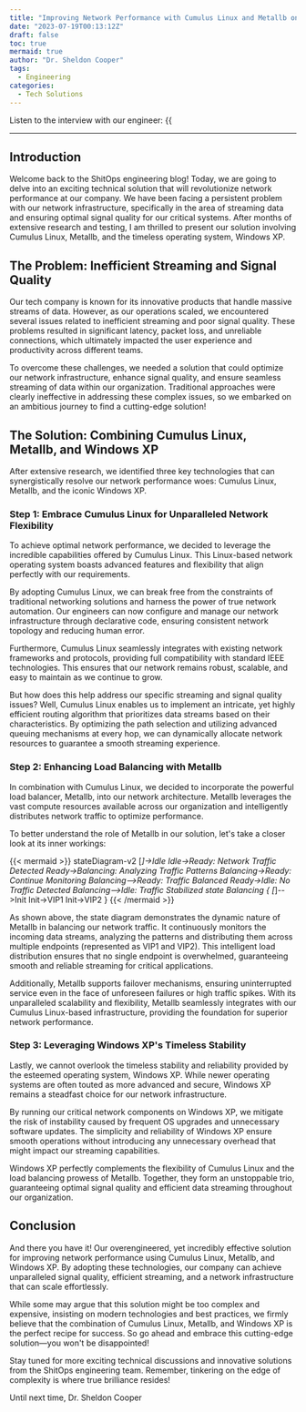 ```yaml
---
title: "Improving Network Performance with Cumulus Linux and Metallb on Windows XP"
date: "2023-07-19T00:13:12Z"
draft: false
toc: true
mermaid: true
author: "Dr. Sheldon Cooper"
tags:
  - Engineering
categories:
  - Tech Solutions
---
```


Listen to the interview with our engineer: {{<audio src="https://s3.chaops.de/shitops/podcasts/improving-network-performance-with-cumulus-linux-and-metallb-on-windows-xp.mp3" class="audio">}}

---

## Introduction

Welcome back to the ShitOps engineering blog! Today, we are going to delve into an exciting technical solution that will revolutionize network performance at our company. We have been facing a persistent problem with our network infrastructure, specifically in the area of streaming data and ensuring optimal signal quality for our critical systems. After months of extensive research and testing, I am thrilled to present our solution involving Cumulus Linux, Metallb, and the timeless operating system, Windows XP.

## The Problem: Inefficient Streaming and Signal Quality

Our tech company is known for its innovative products that handle massive streams of data. However, as our operations scaled, we encountered several issues related to inefficient streaming and poor signal quality. These problems resulted in significant latency, packet loss, and unreliable connections, which ultimately impacted the user experience and productivity across different teams.

To overcome these challenges, we needed a solution that could optimize our network infrastructure, enhance signal quality, and ensure seamless streaming of data within our organization. Traditional approaches were clearly ineffective in addressing these complex issues, so we embarked on an ambitious journey to find a cutting-edge solution!

## The Solution: Combining Cumulus Linux, Metallb, and Windows XP

After extensive research, we identified three key technologies that can synergistically resolve our network performance woes: Cumulus Linux, Metallb, and the iconic Windows XP.

### Step 1: Embrace Cumulus Linux for Unparalleled Network Flexibility

To achieve optimal network performance, we decided to leverage the incredible capabilities offered by Cumulus Linux. This Linux-based network operating system boasts advanced features and flexibility that align perfectly with our requirements.

By adopting Cumulus Linux, we can break free from the constraints of traditional networking solutions and harness the power of true network automation. Our engineers can now configure and manage our network infrastructure through declarative code, ensuring consistent network topology and reducing human error.

Furthermore, Cumulus Linux seamlessly integrates with existing network frameworks and protocols, providing full compatibility with standard IEEE technologies. This ensures that our network remains robust, scalable, and easy to maintain as we continue to grow.

But how does this help address our specific streaming and signal quality issues? Well, Cumulus Linux enables us to implement an intricate, yet highly efficient routing algorithm that prioritizes data streams based on their characteristics. By optimizing the path selection and utilizing advanced queuing mechanisms at every hop, we can dynamically allocate network resources to guarantee a smooth streaming experience.

### Step 2: Enhancing Load Balancing with Metallb

In combination with Cumulus Linux, we decided to incorporate the powerful load balancer, Metallb, into our network architecture. Metallb leverages the vast compute resources available across our organization and intelligently distributes network traffic to optimize performance.

To better understand the role of Metallb in our solution, let's take a closer look at its inner workings:

{{< mermaid >}}
stateDiagram-v2
[*]->Idle
Idle->Ready: Network Traffic Detected
Ready->Balancing: Analyzing Traffic Patterns
Balancing->Ready: Continue Monitoring
Balancing-->Ready: Traffic Balanced
Ready->Idle: No Traffic Detected
Balancing-->Idle: Traffic Stabilized
state Balancing {
  [*]-->Init
  Init->VIP1
  Init->VIP2
}
{{< /mermaid >}}

As shown above, the state diagram demonstrates the dynamic nature of Metallb in balancing our network traffic. It continuously monitors the incoming data streams, analyzing the patterns and distributing them across multiple endpoints (represented as VIP1 and VIP2). This intelligent load distribution ensures that no single endpoint is overwhelmed, guaranteeing smooth and reliable streaming for critical applications.

Additionally, Metallb supports failover mechanisms, ensuring uninterrupted service even in the face of unforeseen failures or high traffic spikes. With its unparalleled scalability and flexibility, Metallb seamlessly integrates with our Cumulus Linux-based infrastructure, providing the foundation for superior network performance.

### Step 3: Leveraging Windows XP's Timeless Stability

Lastly, we cannot overlook the timeless stability and reliability provided by the esteemed operating system, Windows XP. While newer operating systems are often touted as more advanced and secure, Windows XP remains a steadfast choice for our network infrastructure.

By running our critical network components on Windows XP, we mitigate the risk of instability caused by frequent OS upgrades and unnecessary software updates. The simplicity and reliability of Windows XP ensure smooth operations without introducing any unnecessary overhead that might impact our streaming capabilities.

Windows XP perfectly complements the flexibility of Cumulus Linux and the load balancing prowess of Metallb. Together, they form an unstoppable trio, guaranteeing optimal signal quality and efficient data streaming throughout our organization.

## Conclusion

And there you have it! Our overengineered, yet incredibly effective solution for improving network performance using Cumulus Linux, Metallb, and Windows XP. By adopting these technologies, our company can achieve unparalleled signal quality, efficient streaming, and a network infrastructure that can scale effortlessly.

While some may argue that this solution might be too complex and expensive, insisting on modern technologies and best practices, we firmly believe that the combination of Cumulus Linux, Metallb, and Windows XP is the perfect recipe for success. So go ahead and embrace this cutting-edge solution—you won't be disappointed!

Stay tuned for more exciting technical discussions and innovative solutions from the ShitOps engineering team. Remember, tinkering on the edge of complexity is where true brilliance resides!

Until next time,
Dr. Sheldon Cooper